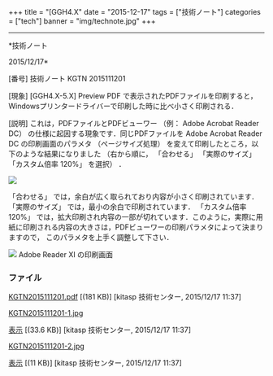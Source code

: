 ﻿+++
title = "[GGH4.X"
date = "2015-12-17"
tags = ["技術ノート"]
categories = ["tech"]
banner = "img/technote.jpg"
+++

-----------------------------------------------------------------------------------------------------------------------------

*技術ノート

2015/12/17*


[番号]
技術ノート KGTN 2015111201

[現象]
[GGH4.X-5.X] Preview PDF で表示されたPDFファイルを印刷すると，
Windowsプリンタードライバーで印刷した時に比べ小さく印刷される．

[説明]
これは，PDFファイルとPDFビューワー （例： Adobe Acrobat Reader DC）
の仕様に起因する現象です．同じPDFファイルを Adobe Acrobat Reader DC
の印刷画面のパラメタ （ページサイズ処理）
を変えて印刷したところ，以下のような結果になりました （右から順に，
「合わせる」 「実際のサイズ」 「カスタム倍率 120%」 を選択） ．

![](http://techreport.kitasp.net/attachments/download/2372/KGTN2015111201-1.jpg)

「合わせる」 では，余白が広く取られており内容が小さく印刷されています．
「実際のサイズ」 では，最小の余白で印刷されています． 「カスタム倍率
120%」
では，拡大印刷され内容の一部が切れています．このように，実際に用紙に印刷される内容の大きさは，PDFビューワーの印刷パラメタによって決まりますので，
このパラメタを上手く調整して下さい．

![](http://techreport.kitasp.net/attachments/download/2373/KGTN2015111201-2.jpg)
Adobe Reader XI の印刷画面


### ファイル

 
 


[KGTN2015111201.pdf](http://techreport.kitasp.net/attachments/download/2371/KGTN2015111201.pdf)
 [(181 KB)] [kitasp 技術センター, 2015/12/17
11:37]

[KGTN2015111201-1.jpg](http://techreport.kitasp.net/attachments/download/2372/KGTN2015111201-1.jpg)

[表示](http://techreport.kitasp.net/attachments/2372/KGTN2015111201-1.jpg "表示")
 [(33.6 KB)] [kitasp 技術センター, 2015/12/17
11:37]

[KGTN2015111201-2.jpg](http://techreport.kitasp.net/attachments/download/2373/KGTN2015111201-2.jpg)

[表示](http://techreport.kitasp.net/attachments/2373/KGTN2015111201-2.jpg "表示")
 [(11 KB)] [kitasp 技術センター, 2015/12/17
11:37]


 


 

